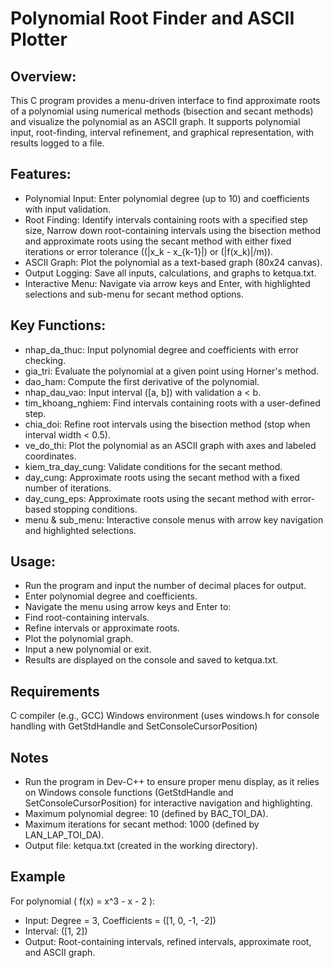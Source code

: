 # Polynomial Root Finder and ASCII Plotter

## Overview:
  This C program provides a menu-driven interface to find approximate roots of a polynomial using numerical methods (bisection and secant methods) and visualize the polynomial as an ASCII graph. It supports     polynomial input, root-finding, interval refinement, and graphical representation, with results logged to a file.

## Features:
- Polynomial Input: Enter polynomial degree (up to 10) and coefficients with input validation.
- Root Finding: Identify intervals containing roots with a specified step size, Narrow down root-containing intervals using the bisection method and approximate roots using the secant method with either fixed iterations or error tolerance ((|x_k - x_{k-1}|) or (|f(x_k)|/m)).
- ASCII Graph: Plot the polynomial as a text-based graph (80x24 canvas).
- Output Logging: Save all inputs, calculations, and graphs to ketqua.txt.
- Interactive Menu: Navigate via arrow keys and Enter, with highlighted selections and sub-menu for secant method options.

## Key Functions:
- nhap_da_thuc: Input polynomial degree and coefficients with error checking.
- gia_tri: Evaluate the polynomial at a given point using Horner's method.
- dao_ham: Compute the first derivative of the polynomial.
- nhap_dau_vao: Input interval ([a, b]) with validation a < b.
- tim_khoang_nghiem: Find intervals containing roots with a user-defined step.
- chia_doi: Refine root intervals using the bisection method (stop when interval width < 0.5).
- ve_do_thi: Plot the polynomial as an ASCII graph with axes and labeled coordinates.
- kiem_tra_day_cung: Validate conditions for the secant method.
- day_cung: Approximate roots using the secant method with a fixed number of iterations.
- day_cung_eps: Approximate roots using the secant method with error-based stopping conditions.
- menu & sub_menu: Interactive console menus with arrow key navigation and highlighted selections.

## Usage:
- Run the program and input the number of decimal places for output.
- Enter polynomial degree and coefficients.
- Navigate the menu using arrow keys and Enter to:
- Find root-containing intervals.
- Refine intervals or approximate roots.
- Plot the polynomial graph.
- Input a new polynomial or exit.
- Results are displayed on the console and saved to ketqua.txt.

## Requirements
C compiler (e.g., GCC)
Windows environment (uses windows.h for console handling with GetStdHandle and SetConsoleCursorPosition)

## Notes
- Run the program in Dev-C++ to ensure proper menu display, as it relies on Windows console functions (GetStdHandle and SetConsoleCursorPosition) for interactive navigation and highlighting.
- Maximum polynomial degree: 10 (defined by BAC_TOI_DA).
- Maximum iterations for secant method: 1000 (defined by LAN_LAP_TOI_DA).
- Output file: ketqua.txt (created in the working directory).

## Example
For polynomial ( f(x) = x^3 - x - 2 ):
- Input: Degree = 3, Coefficients = ([1, 0, -1, -2])
- Interval: ([1, 2])
- Output: Root-containing intervals, refined intervals, approximate root, and ASCII graph.
